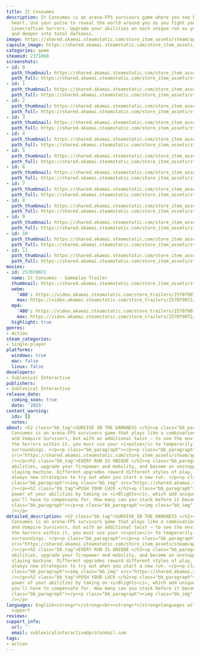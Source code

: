 ```yaml
---
title: It Consumes
description: It Consumes is an arena-FPS survivors game where you see by beating your
  heart. Use your pulse to reveal the world around you as you fight your way through
  Lovecraftian horrors. Upgrade your abilities on each unique run as you plunge deeper
  and deeper into total darkness.
image: https://shared.akamai.steamstatic.com/store_item_assets/steam/apps/2371060/header.jpg?t=1733728515
capsule_image: https://shared.akamai.steamstatic.com/store_item_assets/steam/apps/2371060/e76da1102eaa0ceaa2efc6dd4e6926406cf3aced/capsule_231x87.jpg?t=1733728515
categories: game
steamid: 2371060
screenshots:
- id: 0
  path_thumbnail: https://shared.akamai.steamstatic.com/store_item_assets/steam/apps/2371060/ss_0d9d3b67d0a7a154a1d0330c15149ad368f8915c.600x338.jpg?t=1733728515
  path_full: https://shared.akamai.steamstatic.com/store_item_assets/steam/apps/2371060/ss_0d9d3b67d0a7a154a1d0330c15149ad368f8915c.1920x1080.jpg?t=1733728515
- id: 1
  path_thumbnail: https://shared.akamai.steamstatic.com/store_item_assets/steam/apps/2371060/ss_26d1b9a8080902fcb8445c4fdfa2138daab8afe5.600x338.jpg?t=1733728515
  path_full: https://shared.akamai.steamstatic.com/store_item_assets/steam/apps/2371060/ss_26d1b9a8080902fcb8445c4fdfa2138daab8afe5.1920x1080.jpg?t=1733728515
- id: 2
  path_thumbnail: https://shared.akamai.steamstatic.com/store_item_assets/steam/apps/2371060/ss_0f523797736cfb648c5a76d28ca7ab1137a8a367.600x338.jpg?t=1733728515
  path_full: https://shared.akamai.steamstatic.com/store_item_assets/steam/apps/2371060/ss_0f523797736cfb648c5a76d28ca7ab1137a8a367.1920x1080.jpg?t=1733728515
- id: 3
  path_thumbnail: https://shared.akamai.steamstatic.com/store_item_assets/steam/apps/2371060/ss_112c00d02d05626064becd1d62a613bbaac8ff69.600x338.jpg?t=1733728515
  path_full: https://shared.akamai.steamstatic.com/store_item_assets/steam/apps/2371060/ss_112c00d02d05626064becd1d62a613bbaac8ff69.1920x1080.jpg?t=1733728515
- id: 4
  path_thumbnail: https://shared.akamai.steamstatic.com/store_item_assets/steam/apps/2371060/ss_b6a75873460ff49c2da285f608fd7c388d77a323.600x338.jpg?t=1733728515
  path_full: https://shared.akamai.steamstatic.com/store_item_assets/steam/apps/2371060/ss_b6a75873460ff49c2da285f608fd7c388d77a323.1920x1080.jpg?t=1733728515
- id: 5
  path_thumbnail: https://shared.akamai.steamstatic.com/store_item_assets/steam/apps/2371060/ss_48511a92030a6381f0cfd697cbf243623aebf18d.600x338.jpg?t=1733728515
  path_full: https://shared.akamai.steamstatic.com/store_item_assets/steam/apps/2371060/ss_48511a92030a6381f0cfd697cbf243623aebf18d.1920x1080.jpg?t=1733728515
- id: 6
  path_thumbnail: https://shared.akamai.steamstatic.com/store_item_assets/steam/apps/2371060/ss_e65d094351f59efa0093592980cc53a94dce76f6.600x338.jpg?t=1733728515
  path_full: https://shared.akamai.steamstatic.com/store_item_assets/steam/apps/2371060/ss_e65d094351f59efa0093592980cc53a94dce76f6.1920x1080.jpg?t=1733728515
- id: 7
  path_thumbnail: https://shared.akamai.steamstatic.com/store_item_assets/steam/apps/2371060/ss_a5741f57fac9d171b4a4a208f13a7c64f97b8f9f.600x338.jpg?t=1733728515
  path_full: https://shared.akamai.steamstatic.com/store_item_assets/steam/apps/2371060/ss_a5741f57fac9d171b4a4a208f13a7c64f97b8f9f.1920x1080.jpg?t=1733728515
- id: 8
  path_thumbnail: https://shared.akamai.steamstatic.com/store_item_assets/steam/apps/2371060/ss_2fb797d2eba9e58b0014c4649af14634d756092b.600x338.jpg?t=1733728515
  path_full: https://shared.akamai.steamstatic.com/store_item_assets/steam/apps/2371060/ss_2fb797d2eba9e58b0014c4649af14634d756092b.1920x1080.jpg?t=1733728515
- id: 9
  path_thumbnail: https://shared.akamai.steamstatic.com/store_item_assets/steam/apps/2371060/ss_7fdf3a6d16f510dfd8bed374fc7fabc3d466177a.600x338.jpg?t=1733728515
  path_full: https://shared.akamai.steamstatic.com/store_item_assets/steam/apps/2371060/ss_7fdf3a6d16f510dfd8bed374fc7fabc3d466177a.1920x1080.jpg?t=1733728515
- id: 10
  path_thumbnail: https://shared.akamai.steamstatic.com/store_item_assets/steam/apps/2371060/ss_71bd85c8db751137e685ecac58c0b2fda624a653.600x338.jpg?t=1733728515
  path_full: https://shared.akamai.steamstatic.com/store_item_assets/steam/apps/2371060/ss_71bd85c8db751137e685ecac58c0b2fda624a653.1920x1080.jpg?t=1733728515
- id: 11
  path_thumbnail: https://shared.akamai.steamstatic.com/store_item_assets/steam/apps/2371060/ss_ff1f2b68729e7a4101f1261ca1a704a5883872f2.600x338.jpg?t=1733728515
  path_full: https://shared.akamai.steamstatic.com/store_item_assets/steam/apps/2371060/ss_ff1f2b68729e7a4101f1261ca1a704a5883872f2.1920x1080.jpg?t=1733728515
movies:
- id: 257079072
  name: It Consumes - Gameplay Trailer
  thumbnail: https://shared.akamai.steamstatic.com/store_item_assets/steam/apps/257079072/f61e70127d39987aac817630c641d52497cbf4f9/movie_600x337.jpg?t=1733371723
  webm:
    '480': https://video.akamai.steamstatic.com/store_trailers/257079072/movie480_vp9.webm?t=1733371723
    max: https://video.akamai.steamstatic.com/store_trailers/257079072/movie_max_vp9.webm?t=1733371723
  mp4:
    '480': https://video.akamai.steamstatic.com/store_trailers/257079072/movie480.mp4?t=1733371723
    max: https://video.akamai.steamstatic.com/store_trailers/257079072/movie_max.mp4?t=1733371723
  highlight: true
genres:
- Action
steam_categories:
- Single-player
platforms:
  windows: true
  mac: false
  linux: false
developers:
- Sublexical Interactive
publishers:
- Sublexical Interactive
release_date:
  coming_soon: true
  date: '2025'
content_warning:
  ids: []
  notes:
about: <h2 class="bb_tag">SURVIVE IN THE DARKNESS </h2><p class="bb_paragraph">It
  Consumes is an arena-FPS survivors game that plays like a combination of Devil Daggers
  and Vampire Survivors, but with an additional twist — to see the environment and
  the horrors within it, you must use your <i>pulse</i> to temporarily reveal your
  surroundings. </p><p class="bb_paragraph"></p><p class="bb_paragraph"><img class="bb_img"
  src="https://shared.akamai.steamstatic.com/store_item_assets/steam/apps/2371060/extras/GIF_1.gif?t=1733728515"
  /></p><h2 class="bb_tag">EVERY RUN IS UNIQUE </h2><p class="bb_paragraph">Gain new
  abilities, upgrade your firepower and mobility, and become an unstoppable demon
  slaying machine. Different upgrades reward different styles of play, so there's
  always new strategies to try out when you start a new run. </p><p class="bb_paragraph"></p><p
  class="bb_paragraph"><img class="bb_img" src="https://shared.akamai.steamstatic.com/store_item_assets/steam/apps/2371060/extras/GIF_3.gif?t=1733728515"
  /></p><h2 class="bb_tag">PUSH YOUR LUCK </h2><p class="bb_paragraph">Increase the
  power of your abilities by taking on <i>Blights</i>, which add unique debuffs that
  you'll have to compensate for. How many can you stack before it becomes too much?</p><p
  class="bb_paragraph"></p><p class="bb_paragraph"><img class="bb_img" src="https://shared.akamai.steamstatic.com/store_item_assets/steam/apps/2371060/extras/GIF_2.gif?t=1733728515"
  /></p>
detailed_description: <h2 class="bb_tag">SURVIVE IN THE DARKNESS </h2><p class="bb_paragraph">It
  Consumes is an arena-FPS survivors game that plays like a combination of Devil Daggers
  and Vampire Survivors, but with an additional twist — to see the environment and
  the horrors within it, you must use your <i>pulse</i> to temporarily reveal your
  surroundings. </p><p class="bb_paragraph"></p><p class="bb_paragraph"><img class="bb_img"
  src="https://shared.akamai.steamstatic.com/store_item_assets/steam/apps/2371060/extras/GIF_1.gif?t=1733728515"
  /></p><h2 class="bb_tag">EVERY RUN IS UNIQUE </h2><p class="bb_paragraph">Gain new
  abilities, upgrade your firepower and mobility, and become an unstoppable demon
  slaying machine. Different upgrades reward different styles of play, so there's
  always new strategies to try out when you start a new run. </p><p class="bb_paragraph"></p><p
  class="bb_paragraph"><img class="bb_img" src="https://shared.akamai.steamstatic.com/store_item_assets/steam/apps/2371060/extras/GIF_3.gif?t=1733728515"
  /></p><h2 class="bb_tag">PUSH YOUR LUCK </h2><p class="bb_paragraph">Increase the
  power of your abilities by taking on <i>Blights</i>, which add unique debuffs that
  you'll have to compensate for. How many can you stack before it becomes too much?</p><p
  class="bb_paragraph"></p><p class="bb_paragraph"><img class="bb_img" src="https://shared.akamai.steamstatic.com/store_item_assets/steam/apps/2371060/extras/GIF_2.gif?t=1733728515"
  /></p>
languages: English<strong>*</strong><br><strong>*</strong>languages with full audio
  support
reviews:
support_info:
  url: ''
  email: sublexicalinteractive@protonmail.com
tags:
- action
---
```


